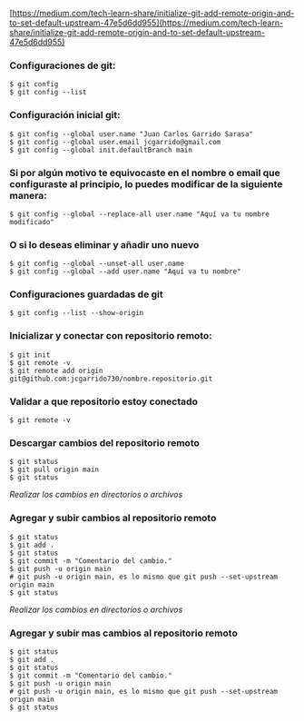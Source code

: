 [https://medium.com/tech-learn-share/initialize-git-add-remote-origin-and-to-set-default-upstream-47e5d6dd955](https://medium.com/tech-learn-share/initialize-git-add-remote-origin-and-to-set-default-upstream-47e5d6dd955)


### Configuraciones de git:
```
$ git config
$ git config --list
```

### Configuración inicial git:
```
$ git config --global user.name "Juan Carlos Garrido Sarasa"
$ git config --global user.email jcgarrido@gmail.com
$ git config --global init.defaultBranch main
```

### Si por algún motivo te equivocaste en el nombre o email que configuraste al principio, lo puedes modificar de la siguiente manera:
```
$ git config --global --replace-all user.name "Aquí va tu nombre modificado"
```

### O si lo deseas eliminar y añadir uno nuevo
```
$ git config --global --unset-all user.name
$ git config --global --add user.name "Aquí va tu nombre"
```

### Configuraciones guardadas de git
```
$ git config --list --show-origin
```

### Inicializar y conectar con repositorio remoto:
```
$ git init
$ git remote -v
$ git remote add origin git@github.com:jcgarrido730/nombre.repositorio.git
```

### Validar a que repositorio estoy conectado
```
$ git remote -v
```

### Descargar cambios del repositorio remoto
```
$ git status
$ git pull origin main
$ git status
```

_Realizar los cambios en directorios o archivos_

### Agregar y subir cambios al repositorio remoto
```
$ git status
$ git add .
$ git status
$ git commit -m "Comentario del cambio."
$ git push -u origin main
# git push -u origin main, es lo mismo que git push --set-upstream origin main
$ git status 
```

_Realizar los cambios en directorios o archivos_

### Agregar y subir mas cambios al repositorio remoto
```
$ git status
$ git add .
$ git status
$ git commit -m "Comentario del cambio."
$ git push -u origin main
# git push -u origin main, es lo mismo que git push --set-upstream origin main
$ git status
```
